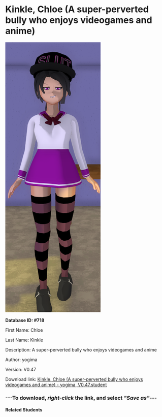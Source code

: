 # Kinkle, Chloe (A super-perverted bully who enjoys videogames and anime)

<img src="Files/Kinkle, Chloe (A super-perverted bully who enjoys videogames and anime).png" title="Kinkle, Chloe (A super-perverted bully who enjoys videogames and anime) - yogima, V0.47">

**Database ID: #718**

First Name: Chloe

Last Name: Kinkle

Description: A super-perverted bully who enjoys videogames and anime

Author: yogima

Version: V0.47

Download link: <a href="https://raw.githubusercontent.com/Arbiter1223/Daigaku-Gurashi-Custom-Students/master/Students/Files/Kinkle%2C%20Chloe%20(A%20super-perverted%20bully%20who%20enjoys%20videogames%20and%20anime)%20-%20yogima%2C%20V0.47.student">Kinkle, Chloe (A super-perverted bully who enjoys videogames and anime) - yogima, V0.47.student</a>

### ---**To download, _right-click_ the link, and select _"Save as"_**---

#### Related Students

